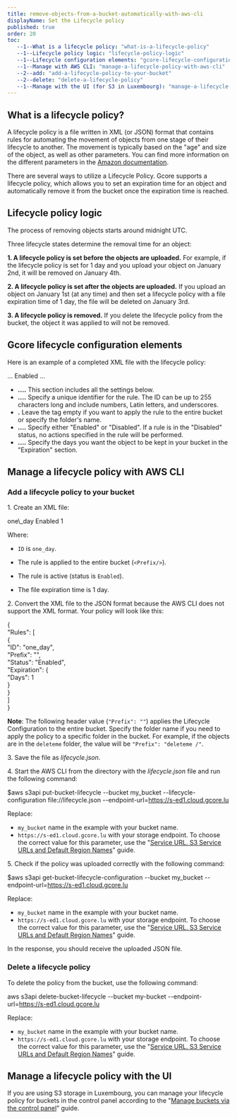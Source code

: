 ```yaml
---
title: remove-objects-from-a-bucket-automatically-with-aws-cli
displayName: Set the Lifecycle policy
published: true
order: 20
toc:
   --1--What is a lifecycle policy: "what-is-a-lifecycle-policy"
   --1--Lifecycle policy logic: "lifecycle-policy-logic"
   --1--Lifecycle configuration elements: "gcore-lifecycle-configuration-elements"
   --1--Manage with AWS CLI: "manage-a-lifecycle-policy-with-aws-cli"
   --2--add: "add-a-lifecycle-policy-to-your-bucket"
   --2--delete: "delete-a-lifecycle-policy"
   --1--Manage with the UI (for S3 in Luxembourg): "manage-a-lifecycle-policy-with-the-ui"
---
```



What is a lifecycle policy?
---------------------------

A lifecycle policy is a file written in XML (or JSON) format that contains rules for automating the movement of objects from one stage of their lifecycle to another. The movement is typically based on the "age" and size of the object, as well as other parameters. You can find more information on the different parameters in the [Amazon documentation](https://docs.aws.amazon.com/AmazonS3/latest/userguide/how-to-set-lifecycle-configuration-intro.html).

There are several ways to utilize a Lifecycle Policy. Gcore supports a lifecycle policy, which allows you to set an expiration time for an object and automatically remove it from the bucket once the expiration time is reached.

Lifecycle policy logic
----------------------

The process of removing objects starts around midnight UTC.

Three lifecycle states determine the removal time for an object:

**1\. A lifecycle policy is set before the objects are uploaded.** For example, if the lifecycle policy is set for 1 day and you upload your object on January 2nd, it will be removed on January 4th.

**2\. A lifecycle policy is set after the objects are uploaded.** If you upload an object on January 1st (at any time) and then set a lifecycle policy with a file expiration time of 1 day, the file will be deleted on January 3rd.

**3\. A lifecycle policy is removed.** If you delete the lifecycle policy from the bucket, the object it was applied to will not be removed.

Gcore lifecycle configuration elements
--------------------------------------

Here is an example of a completed XML file with the lifecycle policy:

<LifecycleConfiguration>  
 <Rule>  
  <ID>...</ID>  
  <Prefix/>  
  <Status>Enabled</Status>  
  <Expiration>  
   <Days>...</Days>  
  </Expiration>  
</Rule>  
</LifecycleConfiguration>

*   **<Rule>...</Rule>.** This section includes all the settings below.
*   **<ID>...</ID>.** Specify a unique identifier for the rule. The ID can be up to 255 characters long and include numbers, Latin letters, and underscores.
*   **<Prefix/>.** Leave the tag empty if you want to apply the rule to the entire bucket or specify the folder's name.
*   **<Status>...</Status>.** Specify either "Enabled" or "Disabled". If a rule is in the "Disabled" status, no actions specified in the rule will be performed.
*   **<Expiration><Days>...</Days></Expiration>.** Specify the days you want the object to be kept in your bucket in the "Expiration" section.

Manage a lifecycle policy with AWS CLI
--------------------------------------

### Add a lifecycle policy to your bucket

1\. Create an XML file:

<LifecycleConfiguration>  
 <Rule>  
  <ID>one\_day</ID>  
  <Prefix/>  
  <Status>Enabled</Status>  
  <Expiration>  
   <Days>1</Days>  
  </Expiration>  
 </Rule>  
</LifecycleConfiguration>

Where:

*   `ID` is `one_day`.
    
*   The rule is applied to the entire bucket (`<Prefix/>`).
    
*   The rule is active (status is `Enabled`).
    
*   The file expiration time is 1 day.
    

2\. Convert the XML file to the JSON format because the AWS CLI does not support the XML format. Your policy will look like this:

{  
 "Rules": \[  
 {  
 "ID": "one\_day",   
 "Prefix": "",  
 "Status": "Enabled",   
 "Expiration": {  
 "Days": 1  
   }  
  }  
 \]  
}

**Note**: The following header value (`"Prefix": ""`) applies the Lifecycle Configuration to the entire bucket. Specify the folder name if you need to apply the policy to a specific folder in the bucket. For example, if the objects are in the `deleteme` folder, the value will be `"Prefix": "deleteme /"`.

3\. Save the file as _lifecycle.json_.

4\. Start the AWS CLI from the directory with the _lifecycle.json_ file and run the following command:

$aws s3api put-bucket-lifecycle --bucket my\_bucket --lifecycle-configuration file://lifecycle.json --endpoint-url=https://s-ed1.cloud.gcore.lu 

Replace:

*   `my_bucket` name in the example with your bucket name.
*   `https://s-ed1.cloud.gcore.lu` with your storage endpoint. To choose the correct value for this parameter, use the "[Service URL. S3 Service URLs and Default Region Names](https://www.gcore.com/support/articles/360002112138/)" guide.

5\. Check if the policy was uploaded correctly with the following command:

$aws s3api get-bucket-lifecycle-configuration --bucket my\_bucket --endpoint-url=https://s-ed1.cloud.gcore.lu 

Replace:

*   `my_bucket` name in the example with your bucket name.
*   `https://s-ed1.cloud.gcore.lu` with your storage endpoint. To choose the correct value for this parameter, use the "[Service URL. S3 Service URLs and Default Region Names](https://www.gcore.com/support/articles/360002112138/)" guide.

In the response, you should receive the uploaded JSON file.

### Delete a lifecycle policy 

To delete the policy from the bucket, use the following command:

aws s3api delete-bucket-lifecycle --bucket my-bucket --endpoint-url\=https://s-ed1.cloud.gcore.lu

Replace:

*   `my_bucket` name in the example with your bucket name.
*   `https://s-ed1.cloud.gcore.lu` with your storage endpoint. To choose the correct value for this parameter, use the "[Service URL. S3 Service URLs and Default Region Names](https://www.gcore.com/support/articles/360002112138/)" guide.

Manage a lifecycle policy with the UI
-------------------------------------

If you are using S3 storage in Luxembourg, you can manage your lifecycle policy for buckets in the control panel according to the "[Manage buckets via the control panel](https://www.gcore.com/support/articles/9583880645649/#h_01GEFPF8J4T8E8YTEK1Z6ZN5GQ)" guide.
